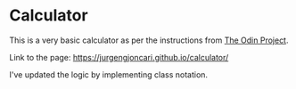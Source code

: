 # Calculator

This is a very basic calculator as per the instructions from [The Odin Project](https://www.theodinproject.com/paths/foundations/courses/foundations/lessons/calculator).

Link to the page: https://jurgengjoncari.github.io/calculator/

I've updated the logic by implementing class notation. 
